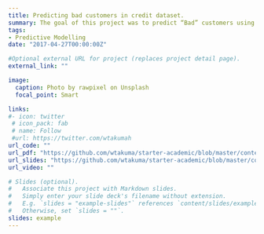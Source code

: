 ```yaml
---
title: Predicting bad customers in credit dataset.
summary: The goal of this project was to predict “Bad” customers using dataset consisting of 9,997 customers and 26 variables.
tags:
- Predictive Modelling
date: "2017-04-27T00:00:00Z"

#Optional external URL for project (replaces project detail page).
external_link: ""

image:
  caption: Photo by rawpixel on Unsplash
  focal_point: Smart

links:
#- icon: twitter
 # icon_pack: fab
 # name: Follow
 #url: https://twitter.com/wtakumah
url_code: ""
url_pdf: "https://github.com/wtakuma/starter-academic/blob/master/content/Bad%20customers.pdf"
url_slides: "https://github.com/wtakuma/starter-academic/blob/master/content/Wisdom_Takumah_Presentation.pptx"
url_video: ""

# Slides (optional).
#   Associate this project with Markdown slides.
#   Simply enter your slide deck's filename without extension.
#   E.g. `slides = "example-slides"` references `content/slides/example-slides.md`.
#   Otherwise, set `slides = ""`.
slides: example
---
```


